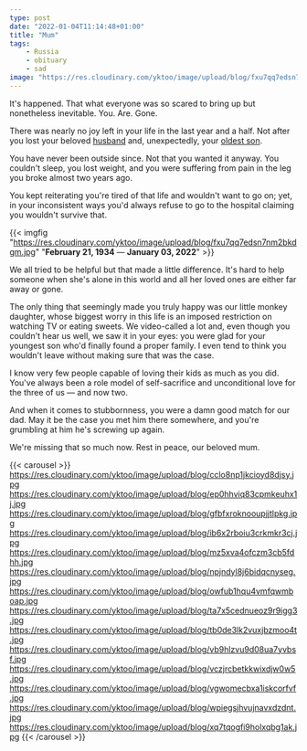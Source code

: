 ```yaml
---
type: post
date: "2022-01-04T11:14:48+01:00"
title: "Mum"
tags:
    - Russia
    - obituary
    - sad
image: "https://res.cloudinary.com/yktoo/image/upload/blog/fxu7qq7edsn7nm2bkdgm.jpg"
---
```


It's happened. That what everyone was so scared to bring up but nonetheless inevitable. You. Are. Gone.

There was nearly no joy left in your life in the last year and a half. Not after you lost your beloved [husband](0764) and, unexpectedly, your [oldest son](ru;0800).

You have never been outside since. Not that you wanted it anyway. You couldn't sleep, you lost weight, and you were suffering from pain in the leg you broke almost two years ago.

<!--more-->

You kept reiterating you're tired of that life and wouldn't want to go on; yet, in your inconsistent ways you'd always refuse to go to the hospital claiming you wouldn't survive that.

{{< imgfig "https://res.cloudinary.com/yktoo/image/upload/blog/fxu7qq7edsn7nm2bkdgm.jpg" "**February 21, 1934** — **January 03, 2022**" >}}

We all tried to be helpful but that made a little difference. It's hard to help someone when she's alone in this world and all her loved ones are either far away or gone.

The only thing that seemingly made you truly happy was our little monkey daughter, whose biggest worry in this life is an imposed restriction on watching TV or eating sweets. We video-called a lot and, even though you couldn't hear us well, we saw it in your eyes: you were glad for your youngest son who'd finally found a proper family. I even tend to think you wouldn't leave without making sure that was the case.

I know very few people capable of loving their kids as much as you did. You've always been a role model of self-sacrifice and unconditional love for the three of us — and now two.

And when it comes to stubbornness, you were a damn good match for our dad. May it be the case you met him there somewhere, and you're grumbling at him he's screwing up again.

We're missing that so much now. Rest in peace, our beloved mum.

{{< carousel >}}
https://res.cloudinary.com/yktoo/image/upload/blog/cclo8np1jkcioyd8djsy.jpg
https://res.cloudinary.com/yktoo/image/upload/blog/ep0hhviq83cpmkeuhx1j.jpg
https://res.cloudinary.com/yktoo/image/upload/blog/gfbfxroknooupjjtlpkg.jpg
https://res.cloudinary.com/yktoo/image/upload/blog/ib6x2rboiu3crkmkr3cj.jpg
https://res.cloudinary.com/yktoo/image/upload/blog/mz5xva4ofczm3cb5fdhh.jpg
https://res.cloudinary.com/yktoo/image/upload/blog/npjndyl8j6bidqcnyseg.jpg
https://res.cloudinary.com/yktoo/image/upload/blog/owfub1hqu4vmfqwmboap.jpg
https://res.cloudinary.com/yktoo/image/upload/blog/ta7x5cednueoz9r9igg3.jpg
https://res.cloudinary.com/yktoo/image/upload/blog/tb0de3lk2vuxjbzmoo4t.jpg
https://res.cloudinary.com/yktoo/image/upload/blog/vb9hlzvu9d08ua7yvbsf.jpg
https://res.cloudinary.com/yktoo/image/upload/blog/vczjrcbetkkwixdjw0w5.jpg
https://res.cloudinary.com/yktoo/image/upload/blog/vgwomecbxa1iskcorfvf.jpg
https://res.cloudinary.com/yktoo/image/upload/blog/wpiegsjhvujnavxdzdnt.jpg
https://res.cloudinary.com/yktoo/image/upload/blog/xq7tqogfi9holxqbg1ak.jpg
{{< /carousel >}}
